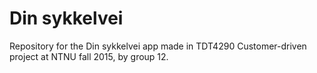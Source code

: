 # Din sykkelvei

Repository for the Din sykkelvei app made in TDT4290 Customer-driven project at NTNU fall 2015, by group 12.
